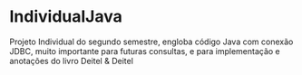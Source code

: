 # IndividualJava
Projeto Individual do segundo semestre, engloba código Java com conexão JDBC, muito importante para futuras consultas, e para implementação e anotações do livro Deitel &amp; Deitel
